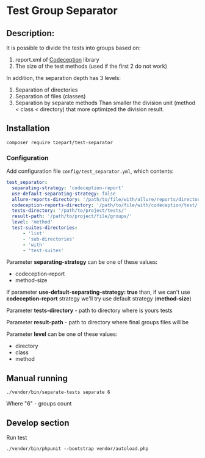 # Test Group Separator

## Description:
It is possible to divide the tests into groups based on:
1. report.xml of [Codeception](https://codeception.com/) library
1. The size of the test methods (used if the first 2 do not work)

In addition, the separation depth has 3 levels:
1. Separation of directories
2. Separation of files (classes)
3. Separation by separate methods
Than smaller the division unit (method < class < directory) that more optimized the division result.

## Installation

```
composer require tzepart/test-separator
```

### Configuration

Add configuration file `config/test_separator.yml`, which contents:
```yaml
test_separator:
  separating-strategy: 'codeception-report'
  use-default-separating-strategy: false
  allure-reports-directory: '/path/to/file/with/allure/reports/directory/'
  codeception-reports-directory: '/path/to/file/with/codeception/test/'
  tests-directory: '/path/to/project/tests/'
  result-path: '/path/to/project/file/groups/'
  level: 'method'
  test-suites-directories:
      - 'list'
      - 'sub-directories'
      - 'with'
      - 'test-suites'
```

Parameter **separating-strategy** can be one of these values:
* codeception-report
* method-size

If parameter **use-default-separating-strategy: true** than, if we can't use **codeception-report** strategy we'll try use default strategy (**method-size**)

Parameter **tests-directory** - path to directory where is yours tests

Parameter **result-path** - path to directory where final groups files will be

Parameter **level** can be one of these values:
* directory
* class
* method

## Manual running
```
./vendor/bin/separate-tests separate 6
```

Where "6" - groups count

## Develop section
Run test
```
./vendor/bin/phpunit --bootstrap vendor/autoload.php
``` 
